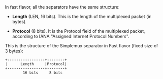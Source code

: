 In fast flavor, all the separators have the same structure:

- **Length** (LEN, 16 bits). This is the length of the multiplexed packet (in bytes).

- **Protocol** (8 bits). It is the Protocol field of the multiplexed packet, according to IANA "Assigned Internet Protocol Numbers".

This is the structure of the Simplemux separator in Fast flavor (fixed size of 3 bytes):
```
+-----------------+--------+
|      Length     |Protocol|
+-----------------+--------+
        16 bits     8 bits
```